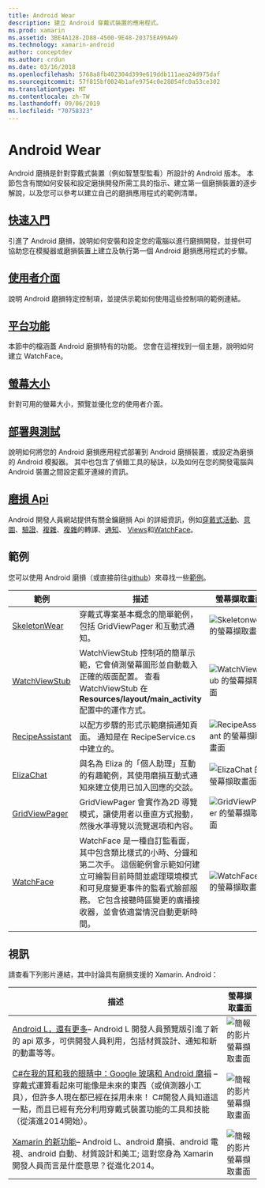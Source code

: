 ```yaml
---
title: Android Wear
description: 建立 Android 穿戴式裝置的應用程式。
ms.prod: xamarin
ms.assetid: 3BE4A128-2D88-4500-9E48-20375EA99A49
ms.technology: xamarin-android
author: conceptdev
ms.author: crdun
ms.date: 03/16/2018
ms.openlocfilehash: 5768a8fb402304d399e619ddb111aea24d975daf
ms.sourcegitcommit: 57f815bf0024b1afe9754c0e28054fc0a53ce302
ms.translationtype: MT
ms.contentlocale: zh-TW
ms.lasthandoff: 09/06/2019
ms.locfileid: "70758323"
---
```

# <a name="android-wear"></a>Android Wear

Android 磨損是針對穿戴式裝置（例如智慧型監看）所設計的 Android 版本。 本節包含有關如何安裝和設定磨損開發所需工具的指示、建立第一個磨損裝置的逐步解說，以及您可以參考以建立自己的磨損應用程式的範例清單。

## <a name="getting-startedandroidwearget-startedindexmd"></a>[快速入門](~/android/wear/get-started/index.md)

引進了 Android 磨損，說明如何安裝和設定您的電腦以進行磨損開發，並提供可協助您在模擬器或磨損裝置上建立及執行第一個 Android 磨損應用程式的步驟。

## <a name="user-interfaceandroidwearuser-interfaceindexmd"></a>[使用者介面](~/android/wear/user-interface/index.md)

說明 Android 磨損特定控制項，並提供示範如何使用這些控制項的範例連結。

## <a name="platform-featuresandroidwearplatformindexmd"></a>[平台功能](~/android/wear/platform/index.md)

本節中的檔涵蓋 Android 磨損特有的功能。 您會在這裡找到一個主題，說明如何建立 WatchFace。

## <a name="screen-sizesandroidwearscreen-sizesmd"></a>[螢幕大小](~/android/wear/screen-sizes.md)

針對可用的螢幕大小，預覽並優化您的使用者介面。

## <a name="deployment--testingandroidweardeploy-testindexmd"></a>[部署與測試](~/android/wear/deploy-test/index.md)

說明如何將您的 Android 磨損應用程式部署到 Android 磨損裝置，或設定為磨損的 Android 模擬器。 其中也包含了偵錯工具的秘訣，以及如何在您的開發電腦與 Android 裝置之間設定藍牙連線的資訊。

## <a name="wear-apishttpsdeveloperandroidcomreferenceandroidsupportwearable"></a>[磨損 Api](https://developer.android.com/reference/android/support/wearable)

Android 開發人員網站提供有關金鑰磨損 Api 的詳細資訊，例如[穿戴式活動](https://developer.android.com/reference/android/support/wearable/activity/package-summary.html)、[意圖](https://developer.android.com/reference/com/google/android/wearable/intent/package-summary.html)、[驗證](https://developer.android.com/reference/android/support/wearable/authentication/package-summary.html)、[複雜](https://developer.android.com/reference/android/support/wearable/complications/package-summary.html)、[複雜](https://developer.android.com/reference/android/support/wearable/complications/rendering/package-summary.html)的轉譯、[通知](https://developer.android.com/reference/android/support/wearable/notifications/package-summary.html)、 [Views](https://developer.android.com/reference/android/support/wearable/view/package-summary.html)和[WatchFace](https://developer.android.com/reference/android/support/wearable/watchface/package-summary.html)。

## <a name="samples"></a>範例

您可以使用 Android 磨損（或直接前往[github](https://github.com/xamarin/monodroid-samples/tree/master/wear)）來尋找一些[範例](https://docs.microsoft.com/samples/browse/?products=xamarin&term=Xamarin.Android+wear)。

|範例|描述|螢幕擷取畫面|
|--- |--- |--- |
|[SkeletonWear](https://docs.microsoft.com/samples/xamarin/monodroid-samples/wear-skeletonwear)|穿戴式專案基本概念的簡單範例，包括 GridViewPager 和互動式通知。|![Skeletonwear 的螢幕擷取畫面](images/skeleton.png)|
|[WatchViewStub](https://docs.microsoft.com/samples/xamarin/monodroid-samples/wear-watchviewstub)|WatchViewStub 控制項的簡單示範，它會偵測螢幕圖形並自動載入正確的版面配置。 查看 WatchViewStub 在**Resources/layout/main_activity**配置中的運作方式。|![WatchViewStub 的螢幕擷取畫面](images/watchview.png)|
|[RecipeAssistant](https://docs.microsoft.com/samples/xamarin/monodroid-samples/wear-recipeassistant)|以配方步驟的形式示範磨損通知頁面。 通知是在 RecipeService.cs 中建立的。|![RecipeAssistant 的螢幕擷取畫面](images/recipeassist.png)|
|[ElizaChat](https://docs.microsoft.com/samples/xamarin/monodroid-samples/wear-elizachat)|與名為 Eliza 的「個人助理」互動的有趣範例，其使用磨損互動式通知來建立使用已加入回應的交談。|![ElizaChat 的螢幕擷取畫面](images/eliza.png)|
|[GridViewPager](https://docs.microsoft.com/samples/xamarin/monodroid-samples/wear-gridviewpager)|GridViewPager 會實作為2D 導覽模式，讓使用者以垂直方式撥動，然後水準導覽以流覽選項和內容。|![GridViewPager 的螢幕擷取畫面](images/gridviewpager.png)|
|[WatchFace](https://docs.microsoft.com/samples/xamarin/monodroid-samples/wear-watchface)|WatchFace 是一種自訂監看面，其中包含類比樣式的小時、分鐘和第二次手。 這個範例會示範如何建立可繪製目前時間並處理環境模式和可見度變更事件的監看式臉部服務。 它包含接聽時區變更的廣播接收器，並會依適當情況自動更新時間。|![WatchFace 的螢幕擷取畫面](images/gridviewpager.png)|

## <a name="videos"></a>視訊

請查看下列影片連結，其中討論具有磨損支援的 Xamarin. Android：

|描述|螢幕擷取畫面|
|--- |--- |
|[Android L，還有更多](https://blog.xamarin.com/webinar-recording-android-l-and-so-much-more/)&ndash; Android L 開發人員預覽版引進了新的 api 眾多，可供開發人員利用，包括材質設計、通知和新的動畫等等。|![簡報的影片螢幕擷取畫面](images/video-android-l.png)|
|[C#在我的耳和我的眼睛中：Google 玻璃和 Android 磨損](https://www.youtube.com/watch?v=80H8tXByZQc) &ndash;穿戴式運算看起來可能像是未來的東西（或偵測器小工具），但許多人現在都已經在採用未來！ C#開發人員知道這一點，而且已經有充分利用穿戴式裝置功能的工具和技能（從演進2014開始）。|![簡報的影片螢幕擷取畫面](images/video-eyes-ears.png)|
|[Xamarin 的新功能](https://www.youtube.com/watch?v=Gpqc2XZIQfU)&ndash; Android L、android 磨損、android 電視、android 自動、材質設計和美工; 這對您身為 Xamarin 開發人員而言是什麼意思？從進化2014。|![簡報的影片螢幕擷取畫面](Images/video-whats-new.png)|

<!--

March 18
https://blog.xamarin.com/android-wear/

August 14
https://blog.xamarin.com/android-l-developer-preview-android-wear-support/

August 27
https://blog.xamarin.com/tips-for-your-first-android-wear-app/

Watch Face
https://github.com/Redth/Xamarin.Wear.WatchFace
-->
